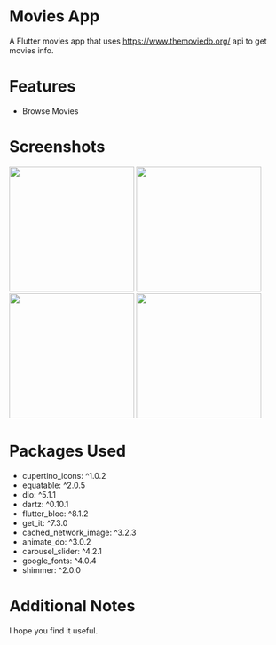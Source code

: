 # Movies App

A Flutter movies app that uses https://www.themoviedb.org/ api to get movies info.

# Features

- Browse Movies

# Screenshots

<span>
<img src="https://user-images.githubusercontent.com/34034904/235736330-fe790ff8-1100-4e10-99da-58122052e06c.jpg" width="225">
<img src="https://user-images.githubusercontent.com/34034904/235736318-c3cfc4cd-d9bf-4bce-a414-0ef1478c49cd.jpg" width="225">
<img src="https://user-images.githubusercontent.com/34034904/235736334-10be9c55-c39f-4486-9e17-fe09e2594a46.jpg" width="225">
<img src="https://user-images.githubusercontent.com/34034904/235736345-5e22b058-4f18-4069-b5a5-93afc668f1f7.jpg" width="225">
</span>

# Packages Used

- cupertino_icons: ^1.0.2
- equatable: ^2.0.5
- dio: ^5.1.1
- dartz: ^0.10.1
- flutter_bloc: ^8.1.2
- get_it: ^7.3.0
- cached_network_image: ^3.2.3
- animate_do: ^3.0.2
- carousel_slider: ^4.2.1
- google_fonts: ^4.0.4
- shimmer: ^2.0.0

# Additional Notes

I hope you find it useful.

